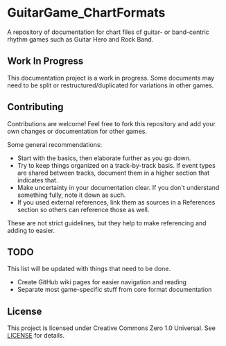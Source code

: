 # GuitarGame_ChartFormats

A repository of documentation for chart files of guitar- or band-centric rhythm games such as Guitar Hero and Rock Band.

## Work In Progress

This documentation project is a work in progress. Some documents may need to be split or restructured/duplicated for variations in other games.

## Contributing

Contributions are welcome! Feel free to fork this repository and add your own changes or documentation for other games.

Some general recommendations:

- Start with the basics, then elaborate further as you go down.
- Try to keep things organized on a track-by-track basis. If event types are shared between tracks, document them in a higher section that indicates that.
- Make uncertainty in your documentation clear. If you don't understand something fully, note it down as such.
- If you used external references, link them as sources in a References section so others can reference those as well.

These are not strict guidelines, but they help to make referencing and adding to easier.

## TODO

This list will be updated with things that need to be done.

- Create GitHub wiki pages for easier navigation and reading
- Separate most game-specific stuff from core format documentation

## License

This project is licensed under Creative Commons Zero 1.0 Universal. See [LICENSE](LICENSE) for details.
